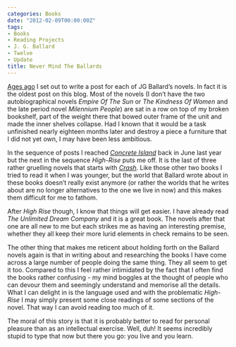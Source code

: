 ```yaml
---
categories: Books
date: "2012-02-09T00:00:00Z"
tags:
- Books
- Reading Projects
- J. G. Ballard
- Twelve
- Update
title: Never Mind The Ballards
---
```


[Ages ago](j-g-ballard) I set out to write a post for each of JG Ballard’s novels. In fact it is the oldest post on this blog. Most of the novels (I don’t have the two autobiographical novels _Empire Of The Sun_ or _The Kindness Of Women_ and the late period novel _Milennium People_) are sat in a row on top of my broken bookshelf, part of the weight there that bowed outer frame of the unit and made the inner shelves collapse. Had I known that it would be a task unfinished nearly eighteen months later and destroy a piece a furniture that I did not yet own, I may have been less ambitious.

In the sequence of posts I reached [_Concrete Island_](concrete-island) back in June last year but the next in the sequence _High-Rise_ puts me off. It is the last of three rather gruelling novels that starts with [_Crash_](crash). Like those other two books I tried to read it when I was younger, but the world that Ballard wrote about in these books doesn’t really exist anymore (or rather the worlds that he writes about are no longer alternatives to the one we live in now) and this makes them difficult for me to fathom.

After _High Rise_ though, I know that things will get easier. I have already read _The Unlimited Dream Company_ and it is a great book. The novels after that one are all new to me but each strikes me as having an interesting premise, whether they all keep their more lurid elements in check remains to be seen.

The other thing that makes me reticent about holding forth on the Ballard novels again is that in writing about and researching the books I have come across a large number of people doing the same thing. They all seem to get it too. Compared to this I feel rather intimidated by the fact that I often find the books rather confusing - my mind boggles at the thought of people who can devour them and seemingly understand and memorise all the details. What I can delight in is the language used and with the problematic _High-Rise_ I may simply present some close readings of some sections of the novel. That way I can avoid reading too much of it.

The moral of this story is that it is probably better to read for personal pleasure than as an intellectual exercise. Well, duh! It seems incredibly stupid to type that now but there you go: you live and you learn.